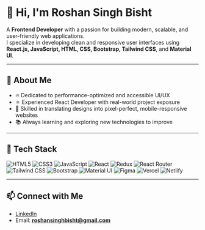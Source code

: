# 👋 Hi, I'm Roshan Singh Bisht

A **Frontend Developer** with a passion for building modern, scalable, and user-friendly web applications.  
I specialize in developing clean and responsive user interfaces using **React.js, JavaScript, HTML, CSS, Bootstrap, Tailwind CSS**, and **Material UI**.

---

## 🧰 About Me

- 🔥 Dedicated to performance-optimized and accessible UI/UX
- ⚛️ Experienced React Developer with real-world project exposure
- 🎯 Skilled in translating designs into pixel-perfect, mobile-responsive websites
- 📚 Always learning and exploring new technologies to improve

---

## 🚀 Tech Stack

![HTML5](https://img.shields.io/badge/HTML5-e34c26?style=for-the-badge&logo=html5&logoColor=white)
![CSS3](https://img.shields.io/badge/CSS3-264de4?style=for-the-badge&logo=css3&logoColor=white)
![JavaScript](https://img.shields.io/badge/JavaScript-f0db4f?style=for-the-badge&logo=javascript&logoColor=black)
![React](https://img.shields.io/badge/React-61DBFB?style=for-the-badge&logo=react&logoColor=black)
![Redux](https://img.shields.io/badge/Redux-764abc?style=for-the-badge&logo=redux&logoColor=white)
![React Router](https://img.shields.io/badge/React%20Router-ca4245?style=for-the-badge&logo=reactrouter&logoColor=white)
![Tailwind CSS](https://img.shields.io/badge/Tailwind%20CSS-38b2ac?style=for-the-badge&logo=tailwind-css&logoColor=white)
![Bootstrap](https://img.shields.io/badge/Bootstrap-563d7c?style=for-the-badge&logo=bootstrap&logoColor=white)
![Material UI](https://img.shields.io/badge/MUI-007fff?style=for-the-badge&logo=mui&logoColor=white)
![Figma](https://img.shields.io/badge/Figma-a259ff?style=for-the-badge&logo=figma&logoColor=white)
![Vercel](https://img.shields.io/badge/Vercel-000000?style=for-the-badge&logo=vercel&logoColor=white)
![Netlify](https://img.shields.io/badge/Netlify-00c7b7?style=for-the-badge&logo=netlify&logoColor=white)

---

## 📫 Connect with Me

- [LinkedIn](https://www.linkedin.com/in/roshansinghbisht/)
- Email: **roshansinghbisht@gmail.com**


